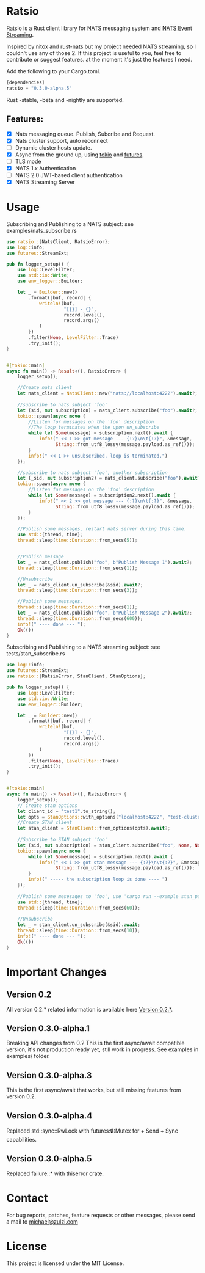 # Ratsio

Ratsio is a Rust client library for [NATS](https://nats.io) messaging system and [NATS Event Streaming](https://nats.io/documentation/streaming/nats-streaming-intro/).

Inspired by [nitox](https://raw.githubusercontent.com/YellowInnovation/nitox) and [rust-nats](https://github.com/jedisct1/rust-nats) but my project needed NATS streaming, so I couldn't use any of those 2. If this project is useful to you, feel free to contribute or suggest features. at the moment it's just the features I need.

Add the following to your Cargo.toml.

```rust
[dependencies]
ratsio = "0.3.0-alpha.5"
```
Rust -stable, -beta and -nightly are supported.

## Features:
- [x] Nats messaging queue. Publish, Subcribe and Request.
- [x] Nats cluster support, auto reconnect 
- [ ] Dynamic cluster hosts update. 
- [x] Async from the ground up, using  [tokio](https://crates.io/crates/tokio) and [futures](https://crates.io/crates/futures).
- [ ] TLS mode
- [x] NATS 1.x Authentication
- [ ] NATS 2.0 JWT-based client authentication
- [x] NATS Streaming Server
# Usage

Subscribing and Publishing to a NATS subject: see examples/nats_subscribe.rs
```rust
use ratsio::{NatsClient, RatsioError};
use log::info;
use futures::StreamExt;

pub fn logger_setup() {
    use log::LevelFilter;
    use std::io::Write;
    use env_logger::Builder;

    let _ = Builder::new()
        .format(|buf, record| {
            writeln!(buf,
                     "[{}] - {}",
                     record.level(),
                     record.args()
            )
        })
        .filter(None, LevelFilter::Trace)
        .try_init();
}


#[tokio::main]
async fn main() -> Result<(), RatsioError> {
    logger_setup();

    //Create nats client
    let nats_client = NatsClient::new("nats://localhost:4222").await?;
    
    //subscribe to nats subject 'foo'
    let (sid, mut subscription) = nats_client.subscribe("foo").await?;
    tokio::spawn(async move {
        //Listen for messages on the 'foo' description 
        //The loop terminates when the upon un_subscribe
        while let Some(message) = subscription.next().await {
            info!(" << 1 >> got message --- {:?}\n\t{:?}", &message,
                  String::from_utf8_lossy(message.payload.as_ref()));
        }
        info!(" << 1 >> unsubscribed. loop is terminated.")
    });

    //subscribe to nats subject 'foo', another subscription 
    let (_sid, mut subscription2) = nats_client.subscribe("foo").await?;
    tokio::spawn(async move {
        //Listen for messages on the 'foo' description
        while let Some(message) = subscription2.next().await {
            info!(" << 2 >> got message --- {:?}\n\t{:?}", &message,
                  String::from_utf8_lossy(message.payload.as_ref()));
        }
    });

    //Publish some messages, restart nats server during this time.
    use std::{thread, time};
    thread::sleep(time::Duration::from_secs(5));


    //Publish message
    let _ = nats_client.publish("foo", b"Publish Message 1").await?;
    thread::sleep(time::Duration::from_secs(1));

    //Unsubscribe
    let _ = nats_client.un_subscribe(&sid).await?;
    thread::sleep(time::Duration::from_secs(3));

    //Publish some messages.
    thread::sleep(time::Duration::from_secs(1));
    let _ = nats_client.publish("foo", b"Publish Message 2").await?;
    thread::sleep(time::Duration::from_secs(600));
    info!(" ---- done --- ");
    Ok(())
}
```

Subscribing and Publishing to a NATS streaming subject: see tests/stan_subscribe.rs
``` rust
use log::info;
use futures::StreamExt;
use ratsio::{RatsioError, StanClient, StanOptions};

pub fn logger_setup() {
    use log::LevelFilter;
    use std::io::Write;
    use env_logger::Builder;

    let _ = Builder::new()
        .format(|buf, record| {
            writeln!(buf,
                     "[{}] - {}",
                     record.level(),
                     record.args()
            )
        })
        .filter(None, LevelFilter::Trace)
        .try_init();
}


#[tokio::main]
async fn main() -> Result<(), RatsioError> {
    logger_setup();
    // Create stan options
    let client_id = "test1".to_string();
    let opts = StanOptions::with_options("localhost:4222", "test-cluster", &client_id[..]);
    //Create STAN client
    let stan_client = StanClient::from_options(opts).await?;
    
    //Subscribe to STAN subject 'foo'
    let (sid, mut subscription) = stan_client.subscribe("foo", None, None).await?;
    tokio::spawn(async move {
        while let Some(message) = subscription.next().await {
            info!(" << 1 >> got stan message --- {:?}\n\t{:?}", &message,
                  String::from_utf8_lossy(message.payload.as_ref()));
        }
        info!(" ----- the subscription loop is done ---- ")
    });
    
    //Publish some mesesages to 'foo', use 'cargo run --example stan_publish foo "hi there"' 
    use std::{thread, time};
    thread::sleep(time::Duration::from_secs(60));
    
    //Unsubscribe 
    let _ = stan_client.un_subscribe(&sid).await;
    thread::sleep(time::Duration::from_secs(10));
    info!(" ---- done --- ");
    Ok(())
}    
```
#  Important Changes

## Version 0.2
All version 0.2.* related information is available here [Version 0.2.*](https://github.com/mnetship/ratsio/tree/ratsio-0.2https://github.com/mnetship/ratsio/tree/ratsio-0.2). 

## Version 0.3.0-alpha.1
Breaking API changes from 0.2
This is the first async/await compatible version, it's not production ready yet, still work in progress.
See examples in examples/ folder.

## Version 0.3.0-alpha.3
This is the first async/await that works, but still missing features from version 0.2.
## Version 0.3.0-alpha.4
Replaced std::sync::RwLock with futures::lock::Mutex for + Send + Sync capabilities.
## Version 0.3.0-alpha.5
Replaced failure::* with thiserror crate.


# Contact
For bug reports, patches, feature requests or other messages, please send a mail to michael@zulzi.com

# License
This project is licensed under the MIT License.



